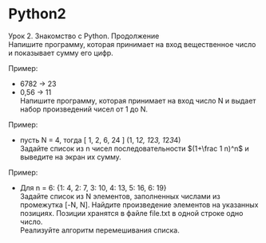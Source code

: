 # Python2

Урок 2. Знакомство с Python. Продолжение     
Напишите программу, которая принимает на вход вещественное число и показывает сумму его цифр.         
      
Пример:         
          
- 6782 -> 23          
- 0,56 -> 11           
Напишите программу, которая принимает на вход число N и выдает набор произведений чисел от 1 до N.           
            
Пример:             
             
- пусть N = 4, тогда [ 1, 2, 6, 24 ] (1, 1*2, 1*2*3, 1*2*3*4)              
Задайте список из n чисел последовательности $(1+\frac 1 n)^n$ и выведите на экран их сумму.                
               
Пример:                
             
- Для n = 6: {1: 4, 2: 7, 3: 10, 4: 13, 5: 16, 6: 19}            
Задайте список из N элементов, заполненных числами из промежутка [-N, N]. Найдите произведение элементов на указанных позициях. Позиции хранятся в файле file.txt в одной строке одно число.           
Реализуйте алгоритм перемешивания списка.           
